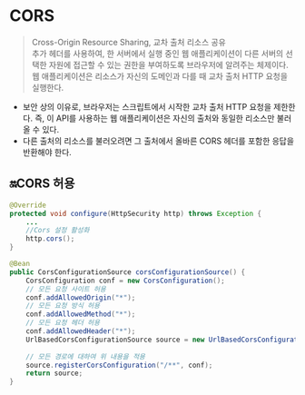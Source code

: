 # CORS
> Cross-Origin Resource Sharing, 교차 출처 리소스 공유   
> 추가 헤더를 사용하여, 한 서버에서 실행 중인 웹 애플리케이션이 다른 서버의 선택한 자원에 접근할 수 있는 권한을 부여하도록 브라우저에 알려주는 체제이다.    
> 웹 애플리케이션은 리소스가 자신의 도메인과 다를 때 교차 출처 HTTP 요청을 실행한다.
- 보안 상의 이유로, 브라우저는 스크립트에서 시작한 교차 출처 HTTP 요청을 제한한다.  즉, 이 API를 사용하는 웹 애플리케이션은 자신의 출처와 동일한 리소스만 불러올 수 있다.
- 다른 출처의 리소스를 불러오려면 그 출처에서 올바른 CORS 헤더를 포함한 응답을 반환해야 한다.

## 🔛CORS 허용
```java
@Override
protected void configure(HttpSecurity http) throws Exception {	
	...
	//Cors 설정 활성화
	http.cors();
}	
```
```java
@Bean
public CorsConfigurationSource corsConfigurationSource() {
	CorsConfiguration conf = new CorsConfiguration();
	// 모든 요청 사이트 허용
	conf.addAllowedOrigin("*");
	// 모든 요청 방식 허용
	conf.addAllowedMethod("*");
	// 모든 요청 헤더 허용
	conf.addAllowedHeader("*");
	UrlBasedCorsConfigurationSource source = new UrlBasedCorsConfigurationSource();
	
	// 모든 경로에 대하여 위 내용을 적용
	source.registerCorsConfiguration("/**", conf); 
	return source;
}
```